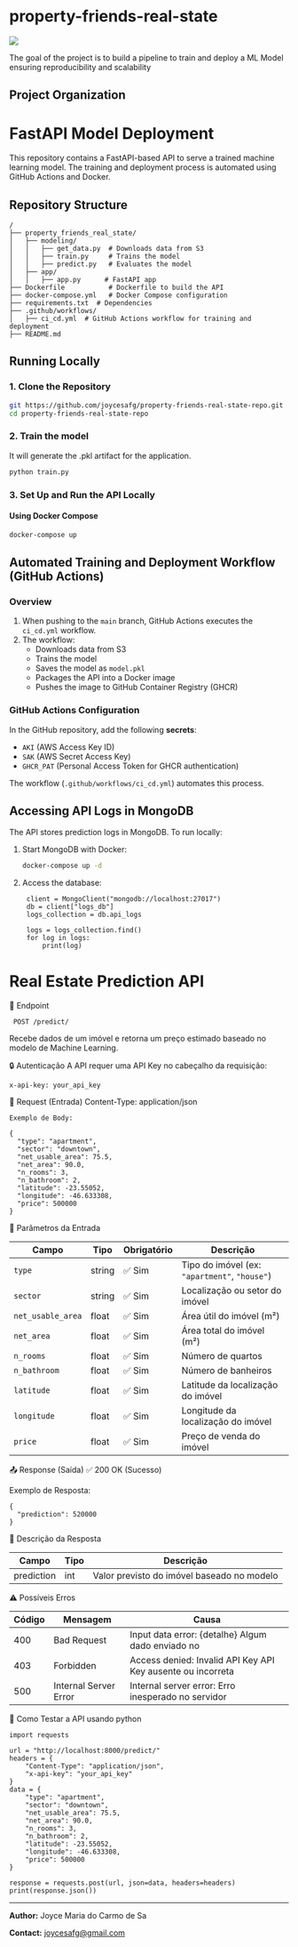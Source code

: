 # property-friends-real-state

<a target="_blank" href="https://cookiecutter-data-science.drivendata.org/">
    <img src="https://img.shields.io/badge/CCDS-Project%20template-328F97?logo=cookiecutter" />
</a>

The goal of the project is to build a pipeline to train and deploy a ML Model ensuring reproducibility and scalability

## Project Organization

# FastAPI Model Deployment

This repository contains a FastAPI-based API to serve a trained machine learning model. The training and deployment process is automated using GitHub Actions and Docker.

## Repository Structure

```
/
├── property_friends_real_state/
│   ├── modeling/
│   │   ├── get_data.py  # Downloads data from S3
│   │   ├── train.py     # Trains the model
│   │   ├── predict.py   # Evaluates the model
│   ├── app/
│   │   ├── app.py      # FastAPI app
├── Dockerfile           # Dockerfile to build the API
├── docker-compose.yml   # Docker Compose configuration
├── requirements.txt  # Dependencies
├── .github/workflows/
│   ├── ci_cd.yml  # GitHub Actions workflow for training and deployment
├── README.md
```

## Running Locally

### 1. Clone the Repository

```bash
git https://github.com/joycesafg/property-friends-real-state-repo.git
cd property-friends-real-state-repo
```
### 2. Train the model 
It will generate the .pkl artifact for the application.
```bash
python train.py
``` 
### 3. Set Up and Run the API Locally
#### Using Docker Compose

```bash
docker-compose up
```

## Automated Training and Deployment Workflow (GitHub Actions)

### Overview

1. When pushing to the `main` branch, GitHub Actions executes the `ci_cd.yml` workflow.
2. The workflow:
   - Downloads data from S3
   - Trains the model
   - Saves the model as `model.pkl`
   - Packages the API into a Docker image
   - Pushes the image to GitHub Container Registry (GHCR)

### GitHub Actions Configuration

In the GitHub repository, add the following **secrets**:

- `AKI` (AWS Access Key ID)
- `SAK` (AWS Secret Access Key)
- `GHCR_PAT` (Personal Access Token for GHCR authentication)

The workflow (`.github/workflows/ci_cd.yml`) automates this process.

## Accessing API Logs in MongoDB

The API stores prediction logs in MongoDB. To run locally:

1. Start MongoDB with Docker:

   ```bash
   docker-compose up -d
   ```

2. Access the database:

   ```
    client = MongoClient("mongodb://localhost:27017")
    db = client["logs_db"]
    logs_collection = db.api_logs

    logs = logs_collection.find()
    for log in logs:
        print(log)
   ```

# Real Estate Prediction API

📍 Endpoint

```
 POST /predict/ 
```

Recebe dados de um imóvel e retorna um preço estimado baseado no modelo de Machine Learning.

🔒 Autenticação
A API requer uma API Key no cabeçalho da requisição:
```
x-api-key: your_api_key
```

📝 Request (Entrada)
Content-Type: application/json
```
Exemplo de Body:

{
  "type": "apartment",
  "sector": "downtown",
  "net_usable_area": 75.5,
  "net_area": 90.0,
  "n_rooms": 3,
  "n_bathroom": 2,
  "latitude": -23.55052,
  "longitude": -46.633308,
  "price": 500000
}
```
📌 Parâmetros da Entrada

| Campo              | Tipo   | Obrigatório  | Descrição |
|--------------------|--------|------------- |-----------|
| `type`             | string | ✅ Sim       | Tipo do imóvel (ex: `"apartment"`, `"house"`) |
| `sector`           | string | ✅ Sim       | Localização ou setor do imóvel |
| `net_usable_area`  | float  | ✅ Sim       | Área útil do imóvel (m²) |
| `net_area`         | float  | ✅ Sim       | Área total do imóvel (m²) |
| `n_rooms`          | float  | ✅ Sim	    | Número de quartos
| `n_bathroom`       | float  | ✅ Sim	    | Número de banheiros
| `latitude`         | float  | ✅ Sim	    | Latitude da localização do imóvel
| `longitude`        | float  | ✅ Sim	    | Longitude da localização do imóvel
| `price`            | float  | ✅ Sim	    | Preço de venda do imóvel


📤 Response (Saída)
✅ 200 OK (Sucesso)

Exemplo de Resposta:
```
{
  "prediction": 520000
}
```
📌 Descrição da Resposta

Campo	    | Tipo	| Descrição
|-----------|-------|---------------------------------------------
prediction	| int	| Valor previsto do imóvel baseado no modelo

⚠️ Possíveis Erros

Código	| Mensagem	          | Causa
|-------|---------------------|-------------------------------------
|400     |Bad Request          | Input data error: {detalhe}	Algum dado enviado no |payload é inválido
|403     |Forbidden	          | Access denied: Invalid API Key	API Key ausente ou incorreta
|500     |Internal Server Error|	Internal server error: Erro inesperado no servidor

🚀 Como Testar a API usando python

```
import requests

url = "http://localhost:8000/predict/"
headers = {
    "Content-Type": "application/json",
    "x-api-key": "your_api_key"
}
data = {
    "type": "apartment",
    "sector": "downtown",
    "net_usable_area": 75.5,
    "net_area": 90.0,
    "n_rooms": 3,
    "n_bathroom": 2,
    "latitude": -23.55052,
    "longitude": -46.633308,
    "price": 500000
}

response = requests.post(url, json=data, headers=headers)
print(response.json())
```
---

**Author:** Joyce Maria do Carmo de Sa

**Contact:** joycesafg@gmail.com


